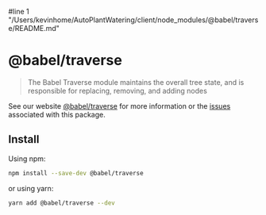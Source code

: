 #line 1 "/Users/kevinhome/AutoPlantWatering/client/node_modules/@babel/traverse/README.md"
# @babel/traverse

> The Babel Traverse module maintains the overall tree state, and is responsible for replacing, removing, and adding nodes

See our website [@babel/traverse](https://babeljs.io/docs/babel-traverse) for more information or the [issues](https://github.com/babel/babel/issues?utf8=%E2%9C%93&q=is%3Aissue+label%3A%22pkg%3A%20traverse%22+is%3Aopen) associated with this package.

## Install

Using npm:

```sh
npm install --save-dev @babel/traverse
```

or using yarn:

```sh
yarn add @babel/traverse --dev
```
